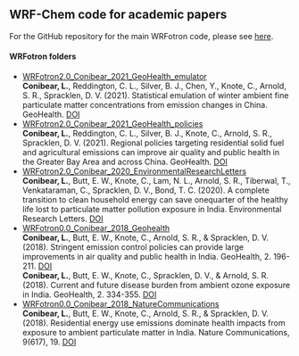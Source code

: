## WRF-Chem code for academic papers
For the GitHub repository for the main WRFotron code, please see [here](https://github.com/wrfchem-leeds/WRFotron).  
#### WRFotron folders
- [WRFotron2.0_Conibear_2021_GeoHealth_emulator](https://github.com/lukeconibear/papers_wrfotron/tree/master/WRFotron2.0_Conibear_2021_Geohealth_emulator)  
**Conibear, L.**, Reddington, C. L., Silver, B. J., Chen, Y., Knote, C., Arnold, S. R., Spracklen, D. V. (2021). Statistical emulation of winter ambient fine particulate matter concentrations from emission changes in China. GeoHealth. [DOI](https://doi.org/10.1029/2021GH000391)  
- [WRFotron2.0_Conibear_2021_GeoHealth_policies](https://github.com/lukeconibear/papers_wrfotron/tree/master/WRFotron2.0_Conibear_2021_Geohealth_policies)  
**Conibear, L.**, Reddington, C. L., Silver, B. J., Knote, C., Arnold, S. R., Spracklen, D. V. (2021). Regional policies targeting residential solid fuel and agricultural emissions can improve air quality and public health in the Greater Bay Area and across China. GeoHealth. [DOI](https://doi.org/10.1029/2020GH000341)  
- [WRFotron2.0_Conibear_2020_EnvironmentalResearchLetters](https://github.com/lukeconibear/papers_wrfotron/tree/master/WRFotron2.0_Conibear_2020_EnvironmentalResearchLetters)  
**Conibear, L.**, Butt, E. W., Knote, C., Lam, N. L., Arnold, S. R., Tiberwal, T., Venkataraman, C., Spracklen, D. V., Bond, T. C. (2020). A complete transition to clean household energy can save onequarter of the healthy life lost to particulate matter pollution exposure in India. Environmental Research Letters. [DOI](https://doi.org/10.1088/1748-9326/ab8e8a)  
- [WRFotron0.0_Conibear_2018_Geohealth](https://github.com/lukeconibear/papers_wrfotron/tree/master/WRFotron0.0_Conibear_2018_Geohealth)  
**Conibear, L.**, Butt, E. W., Knote, C., Arnold, S. R., & Spracklen, D. V. (2018). Stringent emission control policies can provide large improvements in air quality and public health in India. GeoHealth, 2. 196-211.
[DOI](https://doi.org/10.1029/2018GH000139)  
**Conibear, L.**, Butt, E. W., Knote, C., Spracklen, D. V., & Arnold, S. R. (2018). Current and future disease burden from ambient ozone exposure in India. GeoHealth, 2. 334-355.
[DOI](https://doi.org/10.1029/2018GH000168)  
- [WRFotron0.0_Conibear_2018_NatureCommunications](https://github.com/lukeconibear/papers_wrfotron/tree/master/WRFotron0.0_Conibear_2018_NatureCommunications)  
**Conibear, L.**, Butt, E. W., Knote, C., Arnold, S. R., & Spracklen, D. V. (2018). Residential energy use emissions dominate health impacts from exposure to ambient particulate matter in India. Nature Communications, 9(617), 19.
[DOI](https://doi.org/10.1038/s41467-018-02986-7)  

